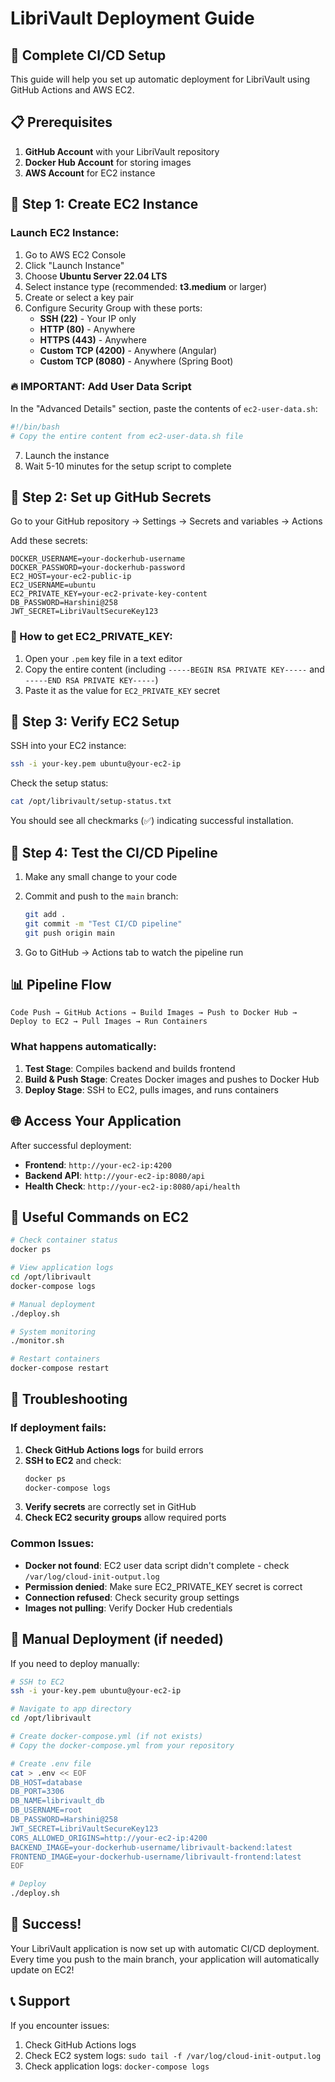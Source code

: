 # LibriVault Deployment Guide

## 🚀 Complete CI/CD Setup

This guide will help you set up automatic deployment for LibriVault using GitHub Actions and AWS EC2.

## 📋 Prerequisites

1. **GitHub Account** with your LibriVault repository
2. **Docker Hub Account** for storing images
3. **AWS Account** for EC2 instance

## 🔧 Step 1: Create EC2 Instance

### Launch EC2 Instance:
1. Go to AWS EC2 Console
2. Click "Launch Instance"
3. Choose **Ubuntu Server 22.04 LTS**
4. Select instance type (recommended: **t3.medium** or larger)
5. Create or select a key pair
6. Configure Security Group with these ports:
   - **SSH (22)** - Your IP only
   - **HTTP (80)** - Anywhere
   - **HTTPS (443)** - Anywhere
   - **Custom TCP (4200)** - Anywhere (Angular)
   - **Custom TCP (8080)** - Anywhere (Spring Boot)

### 🔥 IMPORTANT: Add User Data Script
In the "Advanced Details" section, paste the contents of `ec2-user-data.sh`:

```bash
#!/bin/bash
# Copy the entire content from ec2-user-data.sh file
```

7. Launch the instance
8. Wait 5-10 minutes for the setup script to complete

## 🔧 Step 2: Set up GitHub Secrets

Go to your GitHub repository → Settings → Secrets and variables → Actions

Add these secrets:

```
DOCKER_USERNAME=your-dockerhub-username
DOCKER_PASSWORD=your-dockerhub-password
EC2_HOST=your-ec2-public-ip
EC2_USERNAME=ubuntu
EC2_PRIVATE_KEY=your-ec2-private-key-content
DB_PASSWORD=Harshini@258
JWT_SECRET=LibriVaultSecureKey123
```

### 📝 How to get EC2_PRIVATE_KEY:
1. Open your `.pem` key file in a text editor
2. Copy the entire content (including `-----BEGIN RSA PRIVATE KEY-----` and `-----END RSA PRIVATE KEY-----`)
3. Paste it as the value for `EC2_PRIVATE_KEY` secret

## 🔧 Step 3: Verify EC2 Setup

SSH into your EC2 instance:
```bash
ssh -i your-key.pem ubuntu@your-ec2-ip
```

Check the setup status:
```bash
cat /opt/librivault/setup-status.txt
```

You should see all checkmarks (✅) indicating successful installation.

## 🔧 Step 4: Test the CI/CD Pipeline

1. Make any small change to your code
2. Commit and push to the `main` branch:
   ```bash
   git add .
   git commit -m "Test CI/CD pipeline"
   git push origin main
   ```

3. Go to GitHub → Actions tab to watch the pipeline run

## 📊 Pipeline Flow

```
Code Push → GitHub Actions → Build Images → Push to Docker Hub → Deploy to EC2 → Pull Images → Run Containers
```

### What happens automatically:
1. **Test Stage**: Compiles backend and builds frontend
2. **Build & Push Stage**: Creates Docker images and pushes to Docker Hub
3. **Deploy Stage**: SSH to EC2, pulls images, and runs containers

## 🌐 Access Your Application

After successful deployment:
- **Frontend**: `http://your-ec2-ip:4200`
- **Backend API**: `http://your-ec2-ip:8080/api`
- **Health Check**: `http://your-ec2-ip:8080/api/health`

## 🔧 Useful Commands on EC2

```bash
# Check container status
docker ps

# View application logs
cd /opt/librivault
docker-compose logs

# Manual deployment
./deploy.sh

# System monitoring
./monitor.sh

# Restart containers
docker-compose restart
```

## 🐛 Troubleshooting

### If deployment fails:

1. **Check GitHub Actions logs** for build errors
2. **SSH to EC2** and check:
   ```bash
   docker ps
   docker-compose logs
   ```
3. **Verify secrets** are correctly set in GitHub
4. **Check EC2 security groups** allow required ports

### Common Issues:

- **Docker not found**: EC2 user data script didn't complete - check `/var/log/cloud-init-output.log`
- **Permission denied**: Make sure EC2_PRIVATE_KEY secret is correct
- **Connection refused**: Check security group settings
- **Images not pulling**: Verify Docker Hub credentials

## 🔄 Manual Deployment (if needed)

If you need to deploy manually:

```bash
# SSH to EC2
ssh -i your-key.pem ubuntu@your-ec2-ip

# Navigate to app directory
cd /opt/librivault

# Create docker-compose.yml (if not exists)
# Copy the docker-compose.yml from your repository

# Create .env file
cat > .env << EOF
DB_HOST=database
DB_PORT=3306
DB_NAME=librivault_db
DB_USERNAME=root
DB_PASSWORD=Harshini@258
JWT_SECRET=LibriVaultSecureKey123
CORS_ALLOWED_ORIGINS=http://your-ec2-ip:4200
BACKEND_IMAGE=your-dockerhub-username/librivault-backend:latest
FRONTEND_IMAGE=your-dockerhub-username/librivault-frontend:latest
EOF

# Deploy
./deploy.sh
```

## 🎉 Success!

Your LibriVault application is now set up with automatic CI/CD deployment. Every time you push to the main branch, your application will automatically update on EC2!

## 📞 Support

If you encounter issues:
1. Check GitHub Actions logs
2. Check EC2 system logs: `sudo tail -f /var/log/cloud-init-output.log`
3. Check application logs: `docker-compose logs`